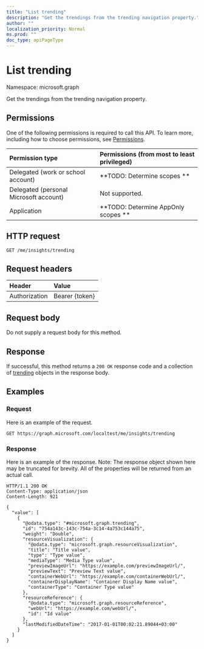 ```yaml
---
title: "List trending"
description: "Get the trendings from the trending navigation property."
author: ""
localization_priority: Normal
ms.prod: ""
doc_type: apiPageType
---
```


# List trending

Namespace: microsoft.graph

Get the trendings from the trending navigation property.

## Permissions
One of the following permissions is required to call this API. To learn more, including how to choose permissions, see [Permissions](/concepts/permissions-reference.md).

|Permission type|Permissions (from most to least privileged)|
|:---|:---|
|Delegated (work or school account)|**TODO: Determine scopes **|
|Delegated (personal Microsoft account)|Not supported.|
|Application|**TODO: Determine AppOnly scopes **|

## HTTP request
<!-- {
  "blockType": "ignored"
}
-->
``` http
GET /me/insights/trending
```

## Request headers
|Header|Value|
|:---|:---|
|Authorization|Bearer {token}|

## Request body
Do not supply a request body for this method.

## Response
If successful, this method returns a `200 OK` response code and a collection of [trending](../resources/trending.md) objects in the response body.

## Examples

### Request
Here is an example of the request.
<!-- {
  "blockType": "request",
  "name": "get_trending"
}
-->
``` http
GET https://graph.microsoft.com/localtest/me/insights/trending
```

### Response
Here is an example of the response. Note: The response object shown here may be truncated for brevity. All of the properties will be returned from an actual call.
<!-- {
  "blockType": "response",
  "truncated": true,
  "@odata.type": "collection(microsoft.graph.trending)"
}
-->
``` http
HTTP/1.1 200 OK
Content-Type: application/json
Content-Length: 921

{
  "value": [
    {
      "@odata.type": "#microsoft.graph.trending",
      "id": "754a143c-143c-754a-3c14-4a753c144a75",
      "weight": "Double",
      "resourceVisualization": {
        "@odata.type": "microsoft.graph.resourceVisualization",
        "title": "Title value",
        "type": "Type value",
        "mediaType": "Media Type value",
        "previewImageUrl": "https://example.com/previewImageUrl/",
        "previewText": "Preview Text value",
        "containerWebUrl": "https://example.com/containerWebUrl/",
        "containerDisplayName": "Container Display Name value",
        "containerType": "Container Type value"
      },
      "resourceReference": {
        "@odata.type": "microsoft.graph.resourceReference",
        "webUrl": "https://example.com/webUrl/",
        "id": "Id value"
      },
      "lastModifiedDateTime": "2017-01-01T00:02:21.89044+03:00"
    }
  ]
}
```

